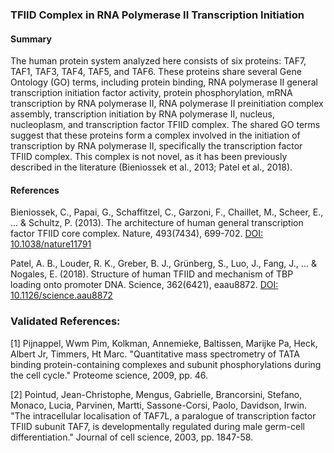 ### TFIID Complex in RNA Polymerase II Transcription Initiation

#### Summary

The human protein system analyzed here consists of six proteins: TAF7, TAF1, TAF3, TAF4, TAF5, and TAF6. These proteins share several Gene Ontology (GO) terms, including protein binding, RNA polymerase II general transcription initiation factor activity, protein phosphorylation, mRNA transcription by RNA polymerase II, RNA polymerase II preinitiation complex assembly, transcription initiation by RNA polymerase II, nucleus, nucleoplasm, and transcription factor TFIID complex. The shared GO terms suggest that these proteins form a complex involved in the initiation of transcription by RNA polymerase II, specifically the transcription factor TFIID complex. This complex is not novel, as it has been previously described in the literature (Bieniossek et al., 2013; Patel et al., 2018).

#### References

Bieniossek, C., Papai, G., Schaffitzel, C., Garzoni, F., Chaillet, M., Scheer, E., ... & Schultz, P. (2013). The architecture of human general transcription factor TFIID core complex. Nature, 493(7434), 699-702. [DOI: 10.1038/nature11791](https://doi.org/10.1038/nature11791)

Patel, A. B., Louder, R. K., Greber, B. J., Grünberg, S., Luo, J., Fang, J., ... & Nogales, E. (2018). Structure of human TFIID and mechanism of TBP loading onto promoter DNA. Science, 362(6421), eaau8872. [DOI: 10.1126/science.aau8872](https://doi.org/10.1126/science.aau8872)

### Validated References: 

[1] Pijnappel, Wwm Pim, Kolkman, Annemieke, Baltissen, Marijke Pa, Heck, Albert Jr, Timmers, Ht Marc. "Quantitative mass spectrometry of TATA binding protein-containing complexes and subunit phosphorylations during the cell cycle." Proteome science, 2009, pp. 46.

[2] Pointud, Jean-Christophe, Mengus, Gabrielle, Brancorsini, Stefano, Monaco, Lucia, Parvinen, Martti, Sassone-Corsi, Paolo, Davidson, Irwin. "The intracellular localisation of TAF7L, a paralogue of transcription factor TFIID subunit TAF7, is developmentally regulated during male germ-cell differentiation." Journal of cell science, 2003, pp. 1847-58.

